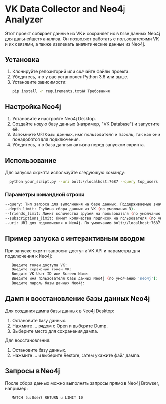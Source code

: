 # VK Data Collector and Neo4j Analyzer

Этот проект собирает данные из VK и сохраняет их в базе данных Neo4j для дальнейшего анализа. Он позволяет работать с пользователями VK и их связями, а также извлекать аналитические данные из Neo4j.

## Установка

1. Клонируйте репозиторий или скачайте файлы проекта.
2. Убедитесь, что у вас установлен Python 3.6 или выше.
3. Установите зависимости:
   ```bash
   pip install -r requirements.txt## Требования
   ```

## Настройка Neo4j

1. Установите и настройте Neo4j Desktop.
2. Создайте новую базу данных (например, "VK Database") и запустите её.
3. Запомните URI базы данных, имя пользователя и пароль, так как они понадобятся для подключения.
4. Убедитесь, что база данных активна перед запуском скрипта.

## Использование

Для запуска скрипта используйте следующую команду:
 ```bash
   python your_script.py --uri bolt://localhost:7687 --query top_users
 ```

### Параметры командной строки

```bash
--query: Тип запроса для выполнения на базе данных. Поддерживаемые значения: total_users, total_groups, top_users, top_groups, mutual_friends.
--depth_limit: Глубина сбора данных из VK (по умолчанию 3).
--friends_limit: Лимит количества друзей на пользователя (по умолчанию 100).
--subscriptions_limit: Лимит количества подписок на пользователя (по умолчанию 300).
--uri: URI для подключения к Neo4j. По умолчанию bolt://localhost:7687.
```

## Пример запуска с интерактивным вводом

При запуске скрипт запросит доступ к VK API и параметры для подключения к Neo4j:

```bash
   Введите токен доступа VK: 
   Введите сервисный токен VK: 
   Введите VK User ID или Screen Name: 
   Введите имя пользователя базы данных Neo4j (по умолчанию 'neo4j'): 
   Введите пароль базы данных Neo4j:
```
## Дамп и восстановление базы данных Neo4j

Для создания дампа базы данных в Neo4j Desktop:
1. Остановите базу данных.
2. Нажмите ... рядом с Open и выберите Dump.
3. Выберите место для сохранения дампа.

Для восстановления:
1. Остановите базу данных.
2. Нажмите ... и выберите Restore, затем укажите файл дампа.

## Запросы в Neo4j
После сбора данных можно выполнять запросы прямо в Neo4j Browser, например:

```cypher
   MATCH (u:User) RETURN u LIMIT 10
```

